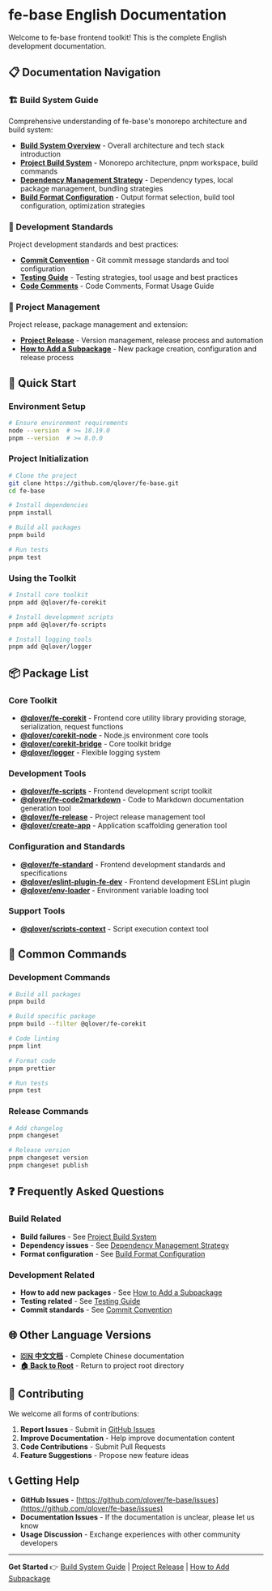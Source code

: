 # fe-base English Documentation

Welcome to fe-base frontend toolkit! This is the complete English development documentation.

## 📋 Documentation Navigation

### 🏗️ Build System Guide

Comprehensive understanding of fe-base's monorepo architecture and build system:

- **[Build System Overview](./builder-guide/index.md)** - Overall architecture and tech stack introduction
- **[Project Build System](./builder-guide/project-build-system.md)** - Monorepo architecture, pnpm workspace, build commands
- **[Dependency Management Strategy](./builder-guide/dependency-management.md)** - Dependency types, local package management, bundling strategies
- **[Build Format Configuration](./builder-guide/build-formats-config.md)** - Output format selection, build tool configuration, optimization strategies

### 📝 Development Standards

Project development standards and best practices:

- **[Commit Convention](./commit-convention.md)** - Git commit message standards and tool configuration
- **[Testing Guide](./testing-guide.md)** - Testing strategies, tool usage and best practices
- **[Code Comments](./code-comments-guide.md)** - Code Comments, Format Usage Guide

### 🚀 Project Management

Project release, package management and extension:

- **[Project Release](./project-release.md)** - Version management, release process and automation
- **[How to Add a Subpackage](./how-to-add-a-subpackage.md)** - New package creation, configuration and release process

## 🎯 Quick Start

### Environment Setup

```bash
# Ensure environment requirements
node --version  # >= 18.19.0
pnpm --version  # >= 8.0.0
```

### Project Initialization

```bash
# Clone the project
git clone https://github.com/qlover/fe-base.git
cd fe-base

# Install dependencies
pnpm install

# Build all packages
pnpm build

# Run tests
pnpm test
```

### Using the Toolkit

```bash
# Install core toolkit
pnpm add @qlover/fe-corekit

# Install development scripts
pnpm add @qlover/fe-scripts

# Install logging tools
pnpm add @qlover/logger
```

## 📦 Package List

### Core Toolkit

- **[@qlover/fe-corekit](../../packages/fe-corekit/README.md)** - Frontend core utility library providing storage, serialization, request functions
- **[@qlover/corekit-node](../../packages/corekit-node/README.md)** - Node.js environment core tools
- **[@qlover/corekit-bridge](../../packages/corekit-bridge/README.md)** - Core toolkit bridge
- **[@qlover/logger](../../packages/logger/README.md)** - Flexible logging system

### Development Tools

- **[@qlover/fe-scripts](../../packages/fe-scripts/README.md)** - Frontend development script toolkit
- **[@qlover/fe-code2markdown](../../packages/fe-code2markdown/README.md)** - Code to Markdown documentation generation tool
- **[@qlover/fe-release](../../packages/fe-release/README.md)** - Project release management tool
- **[@qlover/create-app](../../packages/create-app/README.md)** - Application scaffolding generation tool

### Configuration and Standards

- **[@qlover/fe-standard](../../packages/fe-standard/README.md)** - Frontend development standards and specifications
- **[@qlover/eslint-plugin-fe-dev](../../packages/eslint-plugin-fe-dev/README.md)** - Frontend development ESLint plugin
- **[@qlover/env-loader](../../packages/env-loader/README.md)** - Environment variable loading tool

### Support Tools

- **[@qlover/scripts-context](../../packages/scripts-context/README.md)** - Script execution context tool

## 🔧 Common Commands

### Development Commands

```bash
# Build all packages
pnpm build

# Build specific package
pnpm build --filter @qlover/fe-corekit

# Code linting
pnpm lint

# Format code
pnpm prettier

# Run tests
pnpm test
```

### Release Commands

```bash
# Add changelog
pnpm changeset

# Release version
pnpm changeset version
pnpm changeset publish
```

## ❓ Frequently Asked Questions

### Build Related

- **Build failures** - See [Project Build System](./builder-guide/project-build-system.md#frequently-asked-questions)
- **Dependency issues** - See [Dependency Management Strategy](./builder-guide/dependency-management.md#frequently-asked-questions)
- **Format configuration** - See [Build Format Configuration](./builder-guide/build-formats-config.md#frequently-asked-questions)

### Development Related

- **How to add new packages** - See [How to Add a Subpackage](./how-to-add-a-subpackage.md)
- **Testing related** - See [Testing Guide](./testing-guide.md)
- **Commit standards** - See [Commit Convention](./commit-convention.md)

## 🌐 Other Language Versions

- **[🇨🇳 中文文档](../zh/index.md)** - Complete Chinese documentation
- **[🏠 Back to Root](../../README.md)** - Return to project root directory

## 🤝 Contributing

We welcome all forms of contributions:

1. **Report Issues** - Submit in [GitHub Issues](https://github.com/qlover/fe-base/issues)
2. **Improve Documentation** - Help improve documentation content
3. **Code Contributions** - Submit Pull Requests
4. **Feature Suggestions** - Propose new feature ideas

## 📞 Getting Help

- **GitHub Issues** - [https://github.com/qlover/fe-base/issues](https://github.com/qlover/fe-base/issues)
- **Documentation Issues** - If the documentation is unclear, please let us know
- **Usage Discussion** - Exchange experiences with other community developers

---

**Get Started** 👉 [Build System Guide](./builder-guide/) | [Project Release](./project-release.md) | [How to Add Subpackage](./how-to-add-a-subpackage.md)
